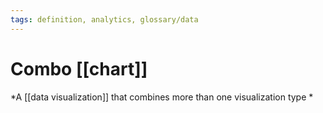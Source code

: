 ```yaml
---
tags: definition, analytics, glossary/data
---
```

#  Combo [[chart]]
*A [[data visualization]] that combines more than one visualization type *